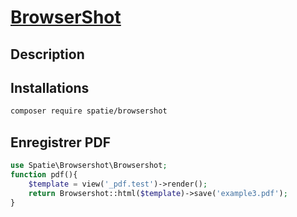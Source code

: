 # [BrowserShot](readme.md)

## Description

## Installations

```bash
composer require spatie/browsershot
```

## Enregistrer PDF

```php
use Spatie\Browsershot\Browsershot;
function pdf(){
    $template = view('_pdf.test')->render();
    return Browsershot::html($template)->save('example3.pdf');
}
```

